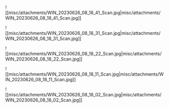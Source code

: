 
![[misc/attachments/WIN_20230626_08_18_41_Scan.jpg|misc/attachments/WIN_20230626_08_18_41_Scan.jpg]]

![[misc/attachments/WIN_20230626_08_18_31_Scan.jpg|misc/attachments/WIN_20230626_08_18_31_Scan.jpg]]

![[misc/attachments/WIN_20230626_08_18_22_Scan.jpg|misc/attachments/WIN_20230626_08_18_22_Scan.jpg]]

![[misc/attachments/WIN_20230626_08_18_11_Scan.jpg|misc/attachments/WIN_20230626_08_18_11_Scan.jpg]]

![[misc/attachments/WIN_20230626_08_18_02_Scan.jpg|misc/attachments/WIN_20230626_08_18_02_Scan.jpg]]
